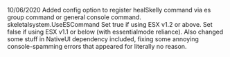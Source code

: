 10/06/2020
Added config option to register healSkelly command via es group command or general console command.
skeletalsystem.UseESCommand
Set true if using ESX v1.2 or above.
Set false if using ESX v1.1 or below (with essentialmode reliance).
Also changed some stuff in NativeUI dependency included, fixing some annoying console-spamming errors that appeared for literally no reason.